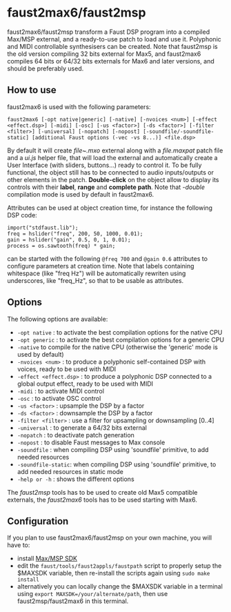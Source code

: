 # faust2max6/faust2msp

faust2max6/faust2msp transform a Faust DSP program into a compiled Max/MSP external, and a ready-to-use patch to load and use it. Polyphonic and MIDI controllable synthesisers can be created.  Note that faust2msp is the old version compiling 32 bits external for Max5, and faust2max6 compiles 64 bits or 64/32 bits externals for Max6 and later versions, and should be preferably used. 

## How to use

faust2max6 is used with the following parameters: 

`faust2max6 [-opt native|generic] [-native] [-nvoices <num>] [-effect <effect.dsp>] [-midi] [-osc] [-us <factor>] [-ds <factor>] [-filter <filter>] [-universal] [-nopatch] [-nopost] [-soundfile/-soundfile-static] [additional Faust options (-vec -vs 8...)] <file.dsp>` 

By default it will create *file~.mxo* external along with a *file.maxpat* patch file and a *ui.js* helper file, that will load the external and automatically create a User Interface (with sliders, buttons...) ready to control it. To be fully functional, the object still has to be connected to audio inputs/outputs or other elements in the patch. **Double-click** on the object allow to display its controls with their **label**, **range** and **complete path**. Note that  *-double* compilation mode is used by default in faust2max6.

Attributes can be used at object creation time, for instance the following DSP code:

```
import("stdfaust.lib");
freq = hslider("freq", 200, 50, 1000, 0.01);
gain = hslider("gain", 0.5, 0, 1, 0.01);
process = os.sawtooth(freq) * gain;
```
can be started with the following `@freq 700` and  `@gain 0.6`  attributes to configure parameters at creation time. Note that labels containing whitespace  (like "freq Hz") will be automatically rewriten using underscores, like "freq_Hz", so that to be usable as attributes.

## Options

The following options are available: 

  - `-opt native` : to activate the best compilation options for the native CPU
  - `-opt generic` : to activate the best compilation options for a generic CPU 
  - `-native` to compile for the native CPU (otherwise the 'generic' mode is used by default)
  - `-nvoices <num>` : to produce a polyphonic self-contained DSP with <num> voices, ready to be used with MIDI
  - `-effect <effect.dsp>` : to produce a polyphonic DSP connected to a global output effect, ready to be used with MIDI
  - `-midi` : to activate MIDI control
  - `-osc` : to activate OSC control
  - `-us <factor>` : upsample the DSP by a factor
  - `-ds <factor>` : downsample the DSP by a factor
  - `-filter <filter>` : use a filter for upsampling or downsampling [0..4]
  - `-universal` : to generate a 64/32 bits external
  - `-nopatch` : to deactivate patch generation
  - `-nopost` : to disable Faust messages to Max console
  - `-soundfile` : when compiling DSP using 'soundfile' primitive, to add needed resources
  - `-soundfile-static`: when compiling DSP using 'soundfile' primitive, to add needed resources in static mode
  - `-help or -h` : shows the different options 
 
The *faust2msp* tools has to be used to create old Max5 compatible externals, the *faust2max6* tools has to be used starting with Max6. 

## Configuration

If you plan to use faust2max6/faust2msp on your own machine, you will have to:

- install [Max/MSP SDK](https://cycling74.com/downloads/sdk)
- edit the `faust/tools/faust2appls/faustpath` script to properly setup the $MAXSDK variable, then re-install the scripts again using `sudo make install`
- alternatively you can locally change the $MAXSDK variable in a terminal using `export MAXSDK=/your/alternate/path`, then use faust2msp/faust2max6 in this terminal.
